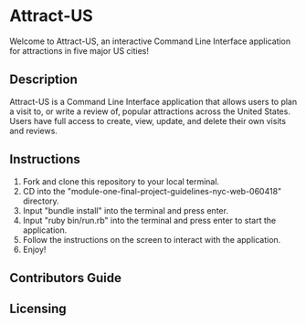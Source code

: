 # Attract-US

Welcome to Attract-US, an interactive Command Line Interface application for attractions in five major US cities!

## Description

Attract-US is a Command Line Interface application that allows users to plan a visit to, or write a review of, popular attractions across the United States. Users have full access to create, view, update, and delete their own visits and reviews.   

## Instructions

1. Fork and clone this repository to your local terminal.
2. CD into the "module-one-final-project-guidelines-nyc-web-060418" directory.
3. Input "bundle install" into the terminal and press enter.
4. Input "ruby bin/run.rb" into the terminal and press enter to start the application.
5. Follow the instructions on the screen to interact with the application.
6. Enjoy!

## Contributors Guide

## Licensing 

